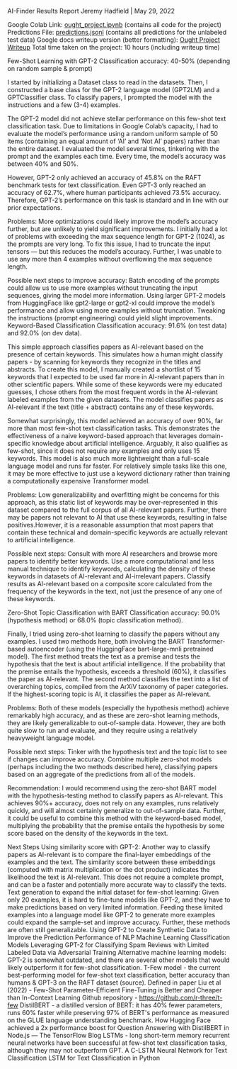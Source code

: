 AI-Finder Results Report
Jeremy Hadfield | May 29, 2022

Google Colab Link: [ought_project.ipynb]([url](https://colab.research.google.com/drive/1CYSTGYtmu0Jiw_0BDkjM7CpohQ_xi5D1?usp=drive_link)) (contains all code for the project)
Predictions File: [predictions.jsonl]([url](https://drive.google.com/file/d/1jHcNP8MJn-eJ3s6WxcpUeWRFyeJCCT1i/view?usp=drive_link)) (contains all predictions for the unlabeled test data)
Google docs writeup version (better formatting): [Ought Project Writeup]([url](https://docs.google.com/document/d/1CYlvHClIYJAAr0xxQuIF9HoIqUu4jfl17l_beMoGYbM/edit?usp=drive_link))
Total time taken on the project: 10 hours (including writeup time) 

Few-Shot Learning with GPT-2
Classification accuracy: 40-50% (depending on random sample & prompt)

I started by initializing a Dataset class to read in the datasets. Then, I constructed a base class for the GPT-2 language model (GPT2LM) and a GPTClassifier class. To classify papers, I prompted the model with the instructions and a few (3-4) examples. 

The GPT-2 model did not achieve stellar performance on this few-shot text classification task. Due to limitations in Google Colab’s capacity, I had to evaluate the model’s performance using a random uniform sample of 50 items (containing an equal amount of ‘AI’ and ‘Not AI’ papers) rather than the entire dataset. I evaluated the model several times, tinkering with the prompt and the examples each time. Every time, the model’s accuracy was between 40% and 50%. 

However, GPT-2 only achieved an accuracy of 45.8% on the RAFT benchmark tests for text classification. Even GPT-3 only reached an accuracy of 62.7%, where human participants achieved 73.5% accuracy. Therefore, GPT-2’s performance on this task is standard and in line with our prior expectations. 

Problems: More optimizations could likely improve the model’s accuracy further, but are unlikely to yield significant improvements. I initially had a lot of problems with exceeding the max sequence length for GPT-2 (1024), as the prompts are very long. To fix this issue, I had to truncate the input tensors — but this reduces the model’s accuracy. Further, I was unable to use any more than 4 examples without overflowing the max sequence length. 

Possible next steps to improve accuracy: 
Batch encoding of the prompts could allow us to use more examples without truncating the input sequences, giving the model more information.
Using larger GPT-2 models from HuggingFace like gpt2-large or gpt2-xl could improve the model’s performance and allow using more examples without truncation. 
Tweaking the instructions (prompt engineering) could yield slight improvements. 
Keyword-Based Classification
Classification accuracy: 91.6% (on test data) and ​​92.0% (on dev data). 

This simple approach classifies papers as AI-relevant based on the presence of certain keywords. This simulates how a human might classify papers - by scanning for keywords they recognize in the titles and abstracts. To create this model, I manually created a shortlist of 15 keywords that I expected to be used far more in AI-relevant papers than in other scientific papers. While some of these keywords were my educated guesses, I chose others from the most frequent words in the AI-relevant labeled examples from the given datasets. The model classifies papers as AI-relevant if the text (title + abstract) contains any of these keywords. 

Somewhat surprisingly, this model achieved an accuracy of over 90%, far more than most few-shot text classification tasks. This demonstrates the effectiveness of a naive keyword-based approach that leverages domain-specific knowledge about artificial intelligence. Arguably, it also qualifies as few-shot, since it does not require any examples and only uses 15 keywords. This model is also much more lightweight than a full-scale language model and runs far faster. For relatively simple tasks like this one, it may be more effective to just use a keyword dictionary rather than training a computationally expensive Transformer model. 

Problems: Low generalizability and overfitting might be concerns for this approach, as this static list of keywords may be over-represented in this dataset compared to the full corpus of all AI-relevant papers. Further, there may be papers not relevant to AI that use these keywords, resulting in false positives.However, it is a reasonable assumption that most papers that contain these technical and domain-specific keywords are actually relevant to artificial intelligence. 

Possible next steps: 
Consult with more AI researchers and browse more papers to identify better keywords. 
Use a more computational and less manual technique to identify keywords, calculating the density of these keywords in datasets of AI-relevant and AI-irrelevant papers. 
Classify results as AI-relevant based on a composite score calculated from the frequency of the keywords in the text, not just the presence of any one of these keywords. 



Zero-Shot Topic Classification with BART
Classification accuracy: 90.0% (hypothesis method) or 68.0% (topic classification method). 

Finally, I tried using zero-shot learning to classify the papers without any examples. I used two methods here, both involving the BART Transformer-based autoencoder (using the HuggingFace bart-large-mnli pretrained model). The first method treats the text as a premise and tests the hypothesis that the text is about artificial intelligence. If the probability that the premise entails the hypothesis, exceeds a threshold (60%), it classifies the paper as AI-relevant. The second method classifies the text into a list of overarching topics, compiled from the ArXiV taxonomy of paper categories. If the highest-scoring topic is AI, it classifies the paper as AI-relevant. 

Problems: Both of these models (especially the hypothesis method) achieve remarkably high accuracy, and as these are zero-shot learning methods, they are likely generalizable to out-of-sample data. However, they are both quite slow to run and evaluate, and they require using a relatively heavyweight language model. 

Possible next steps: 
Tinker with the hypothesis text and the topic list to see if changes can improve accuracy. 
Combine multiple zero-shot models (perhaps including the two methods described here), classifying papers based on an aggregate of the predictions from all of the models. 

Recommendation: I would recommend using the zero-shot BART model with the hypothesis-testing method to classify papers as AI-relevant. This achieves 90%+ accuracy, does not rely on any examples, runs relatively quickly, and will almost certainly generalize to out-of-sample data. Further, it could be useful to combine this method with the keyword-based model, multiplying the probability that the premise entails the hypothesis by some score based on the density of the keywords in the text. 

Next Steps
Using similarity score with GPT-2: Another way to classify papers as AI-relevant is to compare the final-layer embeddings of the examples and the text. The similarity score between these embeddings (computed with matrix multiplication or the dot product) indicates the likelihood the text is AI-relevant. This does not require a complete prompt, and can be a faster and potentially more accurate way to classify the texts. 
Text generation to expand the initial dataset for few-shot learning: Given only 20 examples, it is hard to fine-tune models like GPT-2, and they have to make predictions based on very limited information. Feeding these limited examples into a language model like GPT-2 to generate more examples could expand the sample-set and improve accuracy. Further, these methods are often still generalizable. 
Using GPT-2 to Create Synthetic Data to Improve the Prediction Performance of NLP Machine Learning Classification Models
Leveraging GPT-2 for Classifying Spam Reviews with Limited Labeled Data via Adversarial Training
Alternative machine learning models: GPT-2 is somewhat outdated, and there are several other models that would likely outperform it for few-shot classification. 
T-Few model - the current best-performing model for few-shot text classification, better accuracy than humans & GPT-3 on the RAFT dataset (source).
Defined in paper Liu et al (2022) - Few-Shot Parameter-Efficient Fine-Tuning is Better and Cheaper than In-Context Learning
Github repository - https://github.com/r-three/t-few
DistilBERT - a distilled version of BERT: it has 40% fewer parameters, runs 60% faster while preserving 97% of BERT's performance as measured on the GLUE language understanding benchmark.
How Hugging Face achieved a 2x performance boost for Question Answering with DistilBERT in Node.js — The TensorFlow Blog
LSTMs - long short-term memory recurrent neural networks have been successful at few-shot text classification tasks, although they may not outperform GPT. 
A C-LSTM Neural Network for Text Classification 
LSTM for Text Classification in Python
